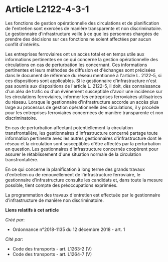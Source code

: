 # Article L2122-4-3-1

Les fonctions de gestion opérationnelle des circulations et de planification de l'entretien sont exercées de manière
transparente et non discriminatoire. Le gestionnaire d'infrastructure veille à ce que les personnes chargées de prendre des
décisions sur ces fonctions ne soient affectées par aucun conflit d'intérêts.

Les entreprises ferroviaires ont un accès total et en temps utile aux informations pertinentes en ce qui concerne la gestion
opérationnelle des circulations en cas de perturbation les concernant. Ces informations pertinentes et leurs méthodes de
diffusion et d'échanges sont précisées dans le document de référence du réseau mentionné à l'article L. 2122-5, si ces
dispositions sont applicables. Si le gestionnaire d'infrastructure n'est pas soumis aux dispositions de l'article L. 2122-5,
il doit, dès connaissance d'un aléa de trafic ou d'un événement susceptible d'avoir une incidence sur les circulations
ferroviaires, informer les entreprises ferroviaires utilisatrices du réseau. Lorsque le gestionnaire d'infrastructure accorde
un accès plus large au processus de gestion opérationnelle des circulations, il y procède pour les entreprises ferroviaires
concernées de manière transparente et non discriminatoire.

En cas de perturbation affectant potentiellement la circulation transfrontalière, les gestionnaires d'infrastructure concerné
partage toute information pertinente avec les autres gestionnaires d'infrastructure dont le réseau et la circulation sont
susceptibles d'être affectés par la perturbation en question. Les gestionnaires d'infrastructure concernés coopèrent pour
assurer le rétablissement d'une situation normale de la circulation transfrontalière.

En ce qui concerne la planification à long terme des grands travaux d'entretien ou de renouvellement de l'infrastructure
ferroviaire, le gestionnaire d'infrastructure consulte les candidats et, dans toute la mesure possible, tient compte des
préoccupations exprimées.

La programmation des travaux d'entretien est effectuée par le gestionnaire d'infrastructure de manière non discriminatoire.

**Liens relatifs à cet article**

_Créé par_:

  - Ordonnance n°2018-1135 du 12 décembre 2018 - art. 1

_Cité par_:

  - Code des transports - art. L1263-2 (V)
  - Code des transports - art. L1264-7 (V)
